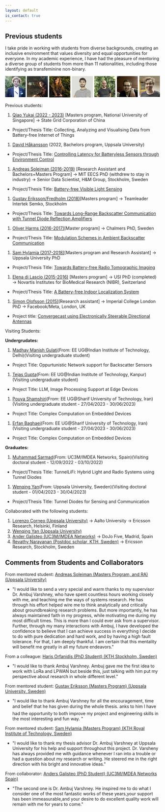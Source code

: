 ```yaml
---
layout: default
is_contact: true
---
```

## Previous students

I take pride in working with students from diverse backgrounds, creating an inclusive environment that values diversity and equal opportunities for everyone. In my academic experience, I have had the pleasure of mentoring a diverse group of students from more than 11 nationalities, including those identifying as transfeminine non-binary.

![Previous students](students.png)  

Previous students:

1. [Qiao Yukai (2022 - 2023)]()  [Masters program, National University of Singapore]  →  State Grid Corporation of China
  * Project/Thesis Title: Collecting, Analyzing and Visualising Data from Battery-free Internet of Things
1. [David Håkansson]() (2022, Bachelors program, Uppsala University) 
  * Project/Thesis Title: [Controlling Latency for Batteryless Sensors through Environment Control](https://uu.diva-portal.org/smash/get/diva2:1705040/FULLTEXT01.pdf)  
1. [Andreas Soleiman (2016-2019)](http://ansol.se) [Research Assistant and Bachelors+Masters Program] → MIT EECS PhD (withdrew to stay in industry) → Senior Data Scientist, H&M Group, Stockholm, Sweden
  * Project/Thesis Title: [Battery-free Visible Light Sensing](http://uu.diva-portal.org/smash/get/diva2:1303148/FULLTEXT01.pdf)
1. [Gustav Eriksson/Fredholm (2018)]()[Masters program]  → Teamleader Intertek Semko, Stockholm
  * Project/Thesis Title: [Towards Long-Range Backscatter Communication with Tunnel Diode Reflection Amplifiers](http://www.diva-portal.org/smash/get/diva2:1223106/FULLTEXT01.pdf) 
1. [Oliver Harms (2016-2017)](https://www.chalmers.se/en/staff/Pages/harms.aspx)[Master program] → Chalmers PhD, Sweden
  * Project/Thesis Title: [Modulation Schemes in Ambient Backscatter Communication](http://www.diva-portal.org/smash/record.jsf?pid=diva2%3A1275419&dswid=-4978)
1. [Sam Hylamia (2017-2018)](https://katalog.uu.se/profile/?id=N15-1362)[Masters program and Research Assistant] → Uppsala University PhD
  * Project/Thesis Title: [Towards Battery-free Radio Tomographic Imaging](http://www.diva-portal.org/smash/get/diva2:1247160/FULLTEXT02.pdf)
1. [Elena di Lascio (2015-2016)](https://www.inf.usi.ch/phd/dilascio/) [Masters program] → USI PhD (completed) → Novartis Institutes for BioMedical Research (NIBR), Switzerland
  * Project/Thesis Title: [A Battery-free Indoor Localization System]()
1.  [Simon Olofsson (2015)](https://www.doc.ic.ac.uk/~so2015/)[Research assistant] → Imperial College London PhD → Facebook/Meta, London, UK
  * Project title: [Convergecast using Electronically Steerable Directional Antennas](https://dl.acm.org/doi/10.1145/3465219)


Visiting Students:

**Undergrudates:**

1. [Madhav Manish Gulati]()(From: EE UG@Indian Institute of Technology, Delhi)(Visiting undergraduate student)
* Project Title: Oppurtunistic Network support for Backscatter Sensors
1. [Tejas Gupta]()(From: EE UG@Indian Institute of Technology, Kanpur)(Visiting undergraduate student)
* Project Title: LLM, Image Processing Support at Edge Devices
1. [Pouya Shamshiri]()(From: EE UG@Sharif University of Technology, Iran)(Visiting undergraduate student - 27/04/2023 - 30/06/2023)
* Project Title: Complex Computation on Embedded Devices
1. [Erfan Baghaei]()(From: EE UG@Sharif University of Technology, Iran)(Visiting undergraduate student - 27/04/2023 - 30/06/2023)
* Project Title: Complex Computation on Embedded Devices

**Graduates:**

1. [Muhammad Sarmad](https://networks.imdea.org/team/imdea-networks-team/people/muhammad-sarmad-shahab-mir/)(From: UC3M/IMDEA Networks, Spain)(Visiting doctoral student - 12/09/2022 - 03/10/2022)
  * Project/Thesis Title: TunnelLiFi: Hybrid Light and Radio Systems using Tunnel Diodes
1. [Wenqing Yan]()(From: Uppsala University, Sweden)(Visiting doctoral student - 01/04/2023 - 30/04/2023)
  * Project/Thesis Title: Tunnel Diodes for Sensing and Communication


Collaborated with the following students:

1. [Lorenzo Corneo (Uppsala University)](https://lorenzocorneo.github.io/) → Aalto University → Ericsson Research, Helsinki, Finland
1. [Wenqing Yan (Uppsala University)](https://wenqingyan.github.io/)
1. [Ander Galisteo (UC3M/IMDEA Networks)](https://andergalisteo.com/) → DoJo Five, Madrid, Spain
1. [Revathy Narayanan (Postdoc scholar, KTH, Sweden)](https://sites.google.com/view/revathy-narayanan/home)  → Ericsson Research, Stockholm, Sweden


## Comments from Students and Collaborators


From mentored student: [Andreas Soleiman (Masters Program, and RA) (Uppsala University)](https://uu.diva-portal.org/smash/get/diva2:1303148/FULLTEXT01.pdf)

* "I would like to send a very special and warm thanks to my supervisor Dr.
Ambuj Varshney, who have spent countless hours working closely with me, and
teaching me the ways of systems research. He has through his effort helped wire me
to think analytically and critically about groundbreaking research problems. But
more importantly, he has always maintained faith in my progress, while motivating
me during my most difficult times. This is more than I could ever ask from a
supervisor. Further, through my many interactions with Ambuj, I have developed
the confidence to believe that I can achieve success in everything I decide to do with
pure dedication and hard work, and by having a high fault tolerance. For that,
I am deeply thankful. I am certain that this mentality will benefit me greatly
in all my future endeavors."

From a colleague: [Haris Orfanidis (PhD Student) (KTH Stockholm, Sweden)](https://www.diva-portal.org/smash/get/diva2:1463949/FULLTEXT01.pdf)

* "I would like to thank Ambuj
Varshney. Ambuj gave me the first idea to work with LoRa and LPWAN
but beside this, just talking with him put my perspective about research in
whole different level."


From mentored student: [Gustav Eriksson (Masters Program) (Uppsala University, Sweden)](https://www.diva-portal.org/smash/get/diva2:1223106/FULLTEXT01.pdf)

* "I would like to thank Ambuj Varshney for all the encouragement, time and belief that he has given
during the whole thesis. anks to him I have had the opportunity to both improve my project and
engineering skills in the most interesting and fun way. "

From mentored student: [Sam Hylamia (Masters Program) (KTH Royal Institute of Technology, Sweden)](https://www.diva-portal.org/smash/get/diva2:1247160/FULLTEXT02.pdf)

* "I would like to thank my thesis advisor Dr. Ambuj Varshney at Uppsala University for his help and support throughout this project. Dr. Varsheny has always provided me with guidance whenever I ran into a trouble or had a question about my research or writing. He steered me in the right direction with his bright and
innovative ideas."

From collaborator: [Anders Galisteo (PhD Student) (UC3M/IMDEA Networks Spain)]()

* "The second one is Dr. Ambuj Varshney. He inspired me to do what I consider one of the most fantastic works of these years,your support has been immeasurable,and your desire to do excellent quality work will remain with me for years to come."